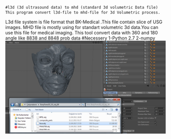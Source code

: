 	#l3d (3d ultrasound data) to mhd (standard 3d volumetric Data file)
	This program convert l3d-file to mhd-file for 3d Volumetric process.
L3d file system is file format that BK-Medical .This file contain slice of USG images.
MHD file is mostly using for standart volumetric 3d data.You can use this file for 
medical imaging.
This tool convert data with 360 and 180 angle like
8838 and 8848 prob data
	#Necessery 
	1-Python 2.7
	2-numpy
![alt text](https://github.com/mdAhmetKemal/BodyPart3dModelMerge/raw/master/Ads%C4%B1z3.png)
